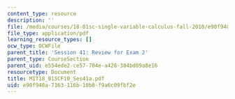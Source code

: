 ```yaml
---
content_type: resource
description: ''
file: /media/courses/18-01sc-single-variable-calculus-fall-2010/e90f948a7163116b10b8f9a6c09fbf2e_MIT18_01SCF10_Ses41a.pdf
file_type: application/pdf
learning_resource_types: []
ocw_type: OCWFile
parent_title: 'Session 41: Review for Exam 2'
parent_type: CourseSection
parent_uid: e554ede2-ce57-704e-a428-384bd09a8e16
resourcetype: Document
title: MIT18_01SCF10_Ses41a.pdf
uid: e90f948a-7163-116b-10b8-f9a6c09fbf2e
---
```

